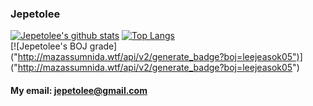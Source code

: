 ### Jepetolee

[![Jepetolee's github stats](https://github-readme-stats.vercel.app/api?username=jepetolee)](https://github.com/jepetolee/jepetolee)
[![Top Langs](https://github-readme-stats.vercel.app/api/top-langs/?username=jepetolee)](https://github.com/anuraghazra/github-readme-stats)
<br>
[![Jepetolee's BOJ grade] ("http://mazassumnida.wtf/api/v2/generate_badge?boj=leejeasok05")] ("http://mazassumnida.wtf/api/v2/generate_badge?boj=leejeasok05")
#### My email: jepetolee@gmail.com
